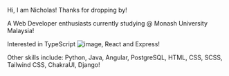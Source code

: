 Hi, I am Nicholas! Thanks for dropping by!

A Web Developer enthusiasts currently studying @ Monash University Malaysia! 

Interested in TypeScript ![image](https://cdn.discordapp.com/attachments/933661038283456525/1090647415415132160/8584-typescript_10x10.png), React and Express!

Other skills include: Python, Java, Angular, PostgreSQL, HTML, CSS, SCSS, Tailwind CSS, ChakraUI, Django!

